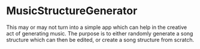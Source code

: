 # MusicStructureGenerator
This may or may not turn into a simple app which can help in the creative act of generating music. The purpose is to either randomly generate a song structure which can then be edited, or create a song structure from scratch.
